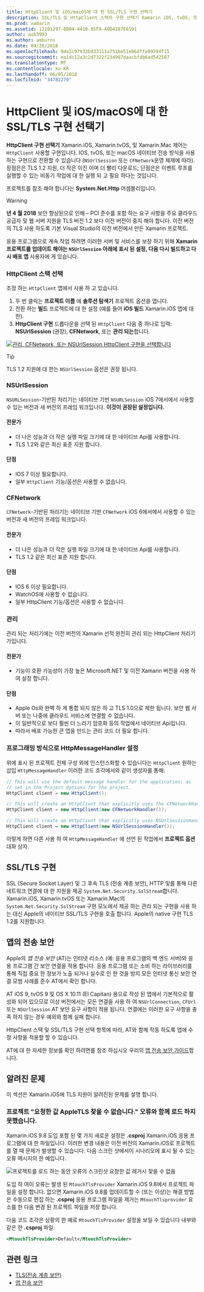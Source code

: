 ```yaml
---
title: HttpClient 및 iOS/macOS에 대 한 SSL/TLS 구현 선택기
description: SSL/TLS 및 HttpClient 스택의 구현 선택기 Xamarin iOS, tvOS, 또는 macOS 앱에서 사용 됩니다 하는 SSL/TLS 및 HttpClient 구현을 결정 합니다.
ms.prod: xamarin
ms.assetid: 12101297-BB04-4410-85F0-A0D41B7E6591
author: asb3993
ms.author: amburns
ms.date: 04/20/2018
ms.openlocfilehash: 9de2c97933bd33111a751be51e06dffe09794f15
ms.sourcegitcommit: ea1dc12a3c2d7322f234997daacbfdb6ad542507
ms.translationtype: MT
ms.contentlocale: ko-KR
ms.lasthandoff: 06/05/2018
ms.locfileid: "34782270"
---
```

# <a name="httpclient-and-ssltls-implementation-selector-for-iosmacos"></a>HttpClient 및 iOS/macOS에 대 한 SSL/TLS 구현 선택기

**HttpClient 구현 선택기** Xamarin.iOS, Xamarin.tvOS, 및 Xamarin.Mac 제어는 `HttpClient` 사용할 구현입니다. IOS, tvOS, 또는 macOS 네이티브 전송 방식을 사용 하는 구현으로 전환할 수 있습니다 (`NSUrlSession` 또는 `CFNetwork`운영 체제에 따라). 장점은은 TLS 1.2 지원, 더 작은 이진 이며 더 빨리 다운로드; 단점은은 이벤트 루프를 실행할 수 있는 비동기 작업에 대 한 실행 되 고 필요 하다는 것입니다.

프로젝트를 참조 해야 합니다는 **System.Net.Http** 어셈블리입니다.

> [!WARNING]
> **년 4 월 2018** 보안 향상된으로 인해 – PCI 준수를 포함 하는 요구 사항을 주요 클라우드 공급자 및 웹 서버 지원을 TLS 버전 1.2 보다 이전 버전이 중지 해야 합니다.  이전 버전의 TLS 사용 하도록 기본 Visual Studio의 이전 버전에서 만든 Xamarin 프로젝트.
>
> 응용 프로그램으로 계속 작업 하려면 이러한 서버 및 서비스를 보장 하기 위해 **Xamarin 프로젝트를 업데이트 해야는 `NSUrlSession` 아래에 표시 된 설정, 다음 다시 빌드하고 다시 배포 앱** 사용자에 게 있습니다.

<a name="Selecting-a-HttpClient-Stack" />

### <a name="selecting-a-httpclient-stack"></a>HttpClient 스택 선택

조정 하는 `HttpClient` 앱에서 사용 하 고 있습니다.

1. 두 번 클릭는 **프로젝트 이름** 에 **솔루션 탐색기** 프로젝트 옵션을 엽니다.
2. 전환 하는 **빌드** 프로젝트에 대 한 설정 (예를 들어 **iOS 빌드** Xamarin.iOS 앱에 대 한).
3. **HttpClient 구현** 드롭다운을 선택 된 `HttpClient` 다음 중 하나로 입력: **NSUrlSession** (권장), **CFNetwork**, 또는  **관리 되는**합니다.

[![관리, CFNetwork, 또는 NSUrlSession HttpClient 구현을 선택합니다](http-stack-images/http-xs-sml.png)](http-stack-images/http-xs.png#lightbox)

> [!TIP]
> TLS 1.2 지원에 대 한는 `NSUrlSession` 옵션은 권장 됩니다.

<a name="NSUrlSession" />

### <a name="nsurlsession"></a>NSUrlSession

`NSURLSession`-기반된 처리기는 네이티브 기반 `NSURLSession` iOS 7에서에서 사용할 수 있는 버전과 새 버전의 프레임 워크입니다. 
**이것이 권장된 설정입니다.**

#### <a name="pros"></a>전문가

- 더 나은 성능과 더 작은 실행 파일 크기에 대 한 네이티브 Api를 사용합니다.
- TLS 1.2와 같은 최신 표준 지원 합니다.

#### <a name="cons"></a>단점

- IOS 7 이상 필요합니다.
- 일부 `HttpClient` 기능/옵션은 사용할 수 없습니다.

<a name="CFNetwork" />

### <a name="cfnetwork"></a>CFNetwork

`CFNetwork`-기반된 처리기는 네이티브 기반 `CFNetwork` iOS 6에서에서 사용할 수 있는 버전과 새 버전의 프레임 워크입니다.

#### <a name="pros"></a>전문가

- 더 나은 성능과 더 작은 실행 파일 크기에 대 한 네이티브 Api를 사용합니다.
- TLS 1.2 같은 최신 표준 지원 합니다.

#### <a name="cons"></a>단점

- IOS 6 이상 필요합니다.
- WatchOS에 사용할 수 없습니다.
- 일부 HttpClient 기능/옵션은 사용할 수 없습니다.

<a name="Managed" />

### <a name="managed"></a>관리

관리 되는 처리기에는 이전 버전의 Xamarin 선적 완전히 관리 되는 HttpClient 처리기가입니다.

#### <a name="pros"></a>전문가

- 기능이 호환 가능성이 가장 높은 Microsoft.NET 및 이전 Xamarin 버전을 사용 하 여 설정 합니다.

#### <a name="cons"></a>단점

- Apple Os와 완벽 하 게 통합 되지 않은 하 고 TLS 1.0으로 제한 됩니다. 보안 웹 서버 또는 나중에 클라우드 서비스에 연결할 수 없습니다.
- 이 일반적으로 보다 훨씬 더 느리기 암호화 등의 작업에서 네이티브 Api입니다.
- 따라서 배포 가능한 큰 앱을 만드는 관리 코드 더 필요 합니다.

### <a name="programmatically-setting-the-httpmessagehandler"></a>프로그래밍 방식으로 HttpMessageHandler 설정

위에 표시 된 프로젝트 전체 구성 외에 인스턴스화할 수 있습니다는 `HttpClient` 원하는 삽입 `HttpMessageHandler` 이러한 코드 조각에서와 같이 생성자를 통해:

```csharp
// This will use the default message handler for the application; as
// set in the Project Options for the project.
HttpClient client = new HttpClient();

// This will create an HttpClient that explicitly uses the CFNetworkHandler
HttpClient client = new HttpClient(new CFNetworkHandler());

// This will create an HttpClient that explicitly uses NSUrlSessionHandler
HttpClient client = new HttpClient(new NSUrlSessionHandler());
```

이렇게 하면 다른 사용 하 여 `HttpMessageHandler` 에 선언 된 작업에서 **프로젝트 옵션** 대화 상자.

<a name="New-SSL-TLS-implementation-build-option" />
<a name="Selecting-a-SSL-TLS-implementation" />
<a name="Apple-TLS" />

## <a name="ssltls-implementation"></a>SSL/TLS 구현

SSL (Secure Socket Layer) 및 그 후속 TLS (전송 계층 보안), HTTP 및를 통해 다른 네트워크 연결에 대 한 지원을 제공 `System.Net.Security.SslStream`합니다. Xamarin.iOS, Xamarin.tvOS 또는 Xamarin.Mac의 `System.Net.Security.SslStream` 구현 모노에서 제공 하는 관리 되는 구현을 사용 하는 대신 Apple의 네이티브 SSL/TLS 구현을 호출 합니다. Apple의 native 구현 TLS 1.2를 지원합니다.

<a name="App-Transport-Security" />

## <a name="app-transport-security"></a>앱의 전송 보안

Apple의 _앱 전송 보안_ (AT)는 인터넷 리소스 (예: 응용 프로그램의 백 엔드 서버)와 응용 프로그램 간 보안 연결을 적용 합니다. 응용 프로그램 또는 소비 하는 라이브러리를 통해 직접 중요 한 정보가 노출 되거나 실수로 인 한 것을 방지 모든 인터넷 통신 보안 연결 모범 사례를 준수 AT에서 확인 합니다.

AT iOS 9, tvOS 9 및 OS X 10.11 (El Capitan) 용으로 작성 된 앱에서 기본적으로 활성화 되어 있으므로 이상 버전에서는 모든 연결을 사용 하 여 `NSUrlConnection`, `CFUrl` 또는 `NSUrlSession` AT 보안 요구 사항이 적용 됩니다. 연결에는 이러한 요구 사항을 충족 하지 않는 경우 예외와 함께 실패 합니다.

HttpClient 스택 및 SSL/TLS 구현 선택 항목에 따라, AT와 함께 작동 하도록 앱에 수정 사항을 적용할 할 수 있습니다.

AT에 대 한 자세한 정보를 확인 하려면를 참조 하십시오 우리의 [앱 전송 보안 가이드](~/ios/app-fundamentals/ats.md)합니다.

## <a name="known-issues"></a>알려진 문제

이 섹션은 Xamarin.iOS에 TLS 지원이 알려진된 문제를 설명 합니다.

### <a name="project-failed-to-load-with-error-requested-value-appletls-wasnt-found"></a>프로젝트 "요청한 값 AppleTLS 찾을 수 없습니다." 오류와 함께 로드 하지 못했습니다.

Xamarin.iOS 9.8 도입 포함 된 몇 가지 새로운 설정은 **.csproj** Xamarin.iOS 응용 프로그램에 대 한 파일입니다. 이러한 변경 내용은 이전 버전의 Xamarin.iOS로 프로젝트를 열 때 문제가 발생할 수 있습니다. 다음 스크린 샷에서이 시나리오에 표시 될 수 있는 오류 메시지의 한 예입니다.

![프로젝트를 로드 하는 동안 오류의 스크린샷 요청한 값 레거시 찾을 수 없음](http-stack-images/tlserror-xs.png)

도입 하 여이 오류는 발생 된 `MtouchTlsProvider` Xamarin.iOS 9.8에서 프로젝트 파일을 설정 합니다. 없으면 Xamarin.iOS 9.8를 업데이트할 수 (또는 이상)는 해결 방법은 수동으로 편집 하는 **.csproj** 응용 프로그램 파일을 제거는 `MtouchTlsprovider` 요소를 한 다음 변경 된 프로젝트 파일을 저장 합니다.

다음 코드 조각은 상황의 한 예로 `MtouchTlsProvider` 설정을 보일 수 있습니다 내부와 같은 한 **.csproj** 파일:

```xml
<MtouchTlsProvider>Default</MtouchTlsProvider>
```

## <a name="related-links"></a>관련 링크

- [TLS(전송 계층 보안)](~/cross-platform/app-fundamentals/transport-layer-security.md)
- [앱 전송 보안](~/ios/app-fundamentals/ats.md)
